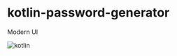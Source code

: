 # kotlin-password-generator
Modern UI


![kotlin](https://user-images.githubusercontent.com/51826786/107865590-1d80a380-6e79-11eb-8778-9eca82a68b0f.png)
